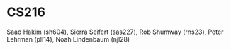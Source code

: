# CS216
Saad Hakim (sh604), Sierra Seifert (sas227), Rob Shumway (rns23), Peter Lehrman (pll14), Noah Lindenbaum (njl28)
